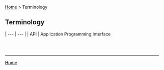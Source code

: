 [Home](https://replicablesmartcities.github.io) > Terminology

## Terminology

| --- | --- |
| API | Application Programming Interface

<br>
<br>

---
[Home](https://replicablesmartcities.github.io)
